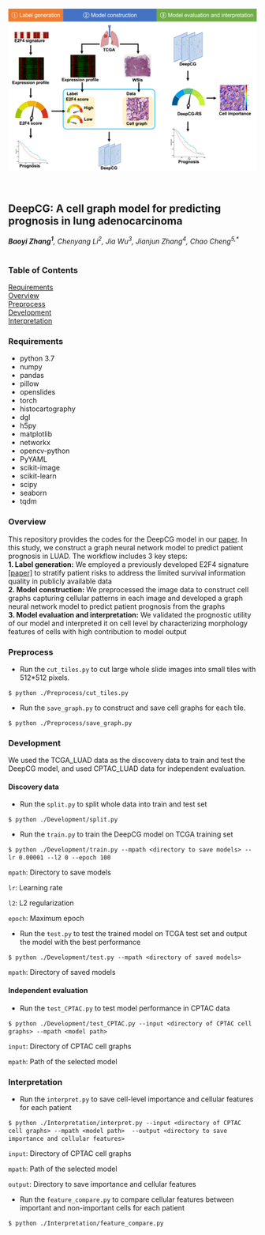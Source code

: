 <p>
   <img width="1000" src="figs/workflow.png"></a>
</p>
<br>

## DeepCG: A cell graph model for predicting prognosis in lung adenocarcinoma
_**Baoyi Zhang<sup>1</sup>**, Chenyang Li<sup>2</sup>, Jia Wu<sup>3</sup>, Jianjun Zhang<sup>4</sup>, Chao Cheng<sup>5,*</sup>_</br></br>

### Table of Contents  
[Requirements](#requirements)  
[Overview](#overview)  
[Preprocess](#preprocess)  
[Development](#training)</br>
[Interpretation](#interpret)</br>  


<a name="requirements"></a>
### Requirements

* python 3.7
* numpy 
* pandas 
* pillow 
* openslides 
* torch 
* histocartography
* dgl
* h5py
* matplotlib
* networkx
* opencv-python
* PyYAML
* scikit-image
* scikit-learn
* scipy
* seaborn
* tqdm

<a name="overview"></a>
### Overview

This repository provides the codes for the DeepCG model in our [paper](http://doi.org/10.1002/ijc.34901). In this study, we construct a graph neural network model to predict patient prognosis in LUAD. The workflow includes 3 key steps: </br>
**1. Label generation:** We employed a previously developed E2F4 signature [[paper]](https://doi.org/10.1186/s13058-014-0486-7) to stratify patient risks to address the limited survival information quality in publicly available data </br>
**2. Model construction:** We preprocessed the image data to construct cell graphs capturing cellular patterns in each image and developed a graph neural network model to predict patient prognosis from the graphs </br>
**3. Model evaluation and interpretation:** We validated the prognostic utility of our model and interpreted it on cell level by characterizing morphology features of cells with high contribution to model output </br>

<a name="preprocess"></a>
### Preprocess

* Run the ```cut_tiles.py``` to cut large whole slide images into small tiles with 512\*512 pixels. 
```
$ python ./Preprocess/cut_tiles.py 
```

* Run the ```save_graph.py``` to construct and save cell graphs for each tile.  
```
$ python ./Preprocess/save_graph.py
```

<a name="training"></a>
### Development

We used the TCGA_LUAD data as the discovery data to train and test the DeepCG model, and used CPTAC_LUAD data for independent evaluation. 
#### Discovery data
* Run the ```split.py``` to split whole data into train and test set

```
$ python ./Development/split.py
```

* Run the ```train.py``` to train the DeepCG model on TCGA training set

```
$ python ./Development/train.py --mpath <directory to save models> --lr 0.00001 --l2 0 --epoch 100
```
```mpath```: Directory to save models

```lr```: Learning rate

```l2```: L2 regularization

```epoch```: Maximum epoch

* Run the ```test.py``` to test the trained model on TCGA test set and output the model with the best performance

```
$ python ./Development/test.py --mpath <directory of saved models> 
```

```mpath```: Directory of saved models
#### Independent evaluation
* Run the ```test_CPTAC.py``` to test model performance in CPTAC data
```
$ python ./Development/test_CPTAC.py --input <directory of CPTAC cell graphs> --mpath <model path> 
```
```input```: Directory of CPTAC cell graphs

```mpath```: Path of the selected model

<a name="interpret"></a>
### Interpretation
* Run the ```interpret.py``` to save cell-level importance and cellular features for each patient
```
$ python ./Interpretation/interpret.py --input <directory of CPTAC cell graphs> --mpath <model path>  --output <directory to save importance and cellular features>
```
```input```: Directory of CPTAC cell graphs

```mpath```: Path of the selected model

```output```: Directory to save importance and cellular features

* Run the ```feature_compare.py``` to compare cellular features between important and non-important cells for each patient
```
$ python ./Interpretation/feature_compare.py
```

<a name="cite"></a>
